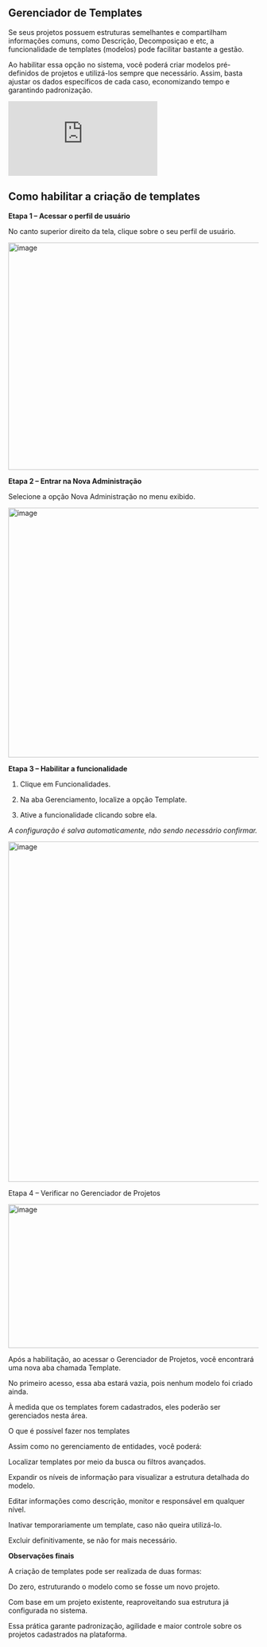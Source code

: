 ## Gerenciador de Templates

Se seus projetos possuem estruturas semelhantes e compartilham informações comuns, como Descrição, Decomposiçao e etc, a funcionalidade de templates (modelos) pode facilitar bastante a gestão.

Ao habilitar essa opção no sistema, você poderá criar modelos pré-definidos de projetos e utilizá-los sempre que necessário. Assim, basta ajustar os dados específicos de cada caso, economizando tempo e garantindo padronização.

<div class="video-container">
  <iframe
    src="https://player.vimeo.com/video/1121182979"
    title="Tutoria Vimeo"
    frameborder="0"
    allow="autoplay; fullscreen; picture-in-picture"
    allowfullscreen>
  </iframe>
</div>

## Como habilitar a criação de templates

**Etapa 1 – Acessar o perfil de usuário**

No canto superior direito da tela, clique sobre o seu perfil de usuário.

<img width="1894" height="457" alt="image" src="https://github.com/user-attachments/assets/94fac125-b0ab-4798-b0fb-38c777cc5ba6" />



**Etapa 2 – Entrar na Nova Administração**

Selecione a opção Nova Administração no menu exibido.

<img width="1904" height="502" alt="image" src="https://github.com/user-attachments/assets/7171486b-a8bb-4c2c-a036-32cdede86643" />


**Etapa 3 – Habilitar a funcionalidade**

1. Clique em Funcionalidades.

2. Na aba Gerenciamento, localize a opção Template.

3. Ative a funcionalidade clicando sobre ela.

_A configuração é salva automaticamente, não sendo necessário confirmar._

<img width="1898" height="684" alt="image" src="https://github.com/user-attachments/assets/3487ed94-dd83-4617-9038-578634e78b2e" />


Etapa 4 – Verificar no Gerenciador de Projetos

<img width="1906" height="289" alt="image" src="https://github.com/user-attachments/assets/e487490b-0c66-4486-99eb-3d5668e51f84" />

Após a habilitação, ao acessar o Gerenciador de Projetos, você encontrará uma nova aba chamada Template.

No primeiro acesso, essa aba estará vazia, pois nenhum modelo foi criado ainda.

À medida que os templates forem cadastrados, eles poderão ser gerenciados nesta área.

O que é possível fazer nos templates

Assim como no gerenciamento de entidades, você poderá:

Localizar templates por meio da busca ou filtros avançados.

Expandir os níveis de informação para visualizar a estrutura detalhada do modelo.

Editar informações como descrição, monitor e responsável em qualquer nível.

Inativar temporariamente um template, caso não queira utilizá-lo.

Excluir definitivamente, se não for mais necessário.

**Observações finais**

A criação de templates pode ser realizada de duas formas:

Do zero, estruturando o modelo como se fosse um novo projeto.

Com base em um projeto existente, reaproveitando sua estrutura já configurada no sistema.

Essa prática garante padronização, agilidade e maior controle sobre os projetos cadastrados na plataforma.
